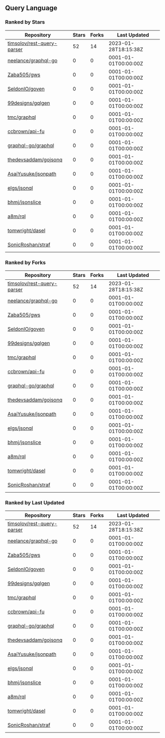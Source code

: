## Query Language

### Ranked by Stars

| Repository | Stars | Forks | Last Updated |
|------------|-------|-------|--------------|
| [timsolov/rest-query-parser](https://github.com/timsolov/rest-query-parser) | 52 | 14 | 2023-01-28T18:15:38Z |
| [neelance/graphql-go](https://github.com/neelance/graphql-go) | 0 | 0 | 0001-01-01T00:00:00Z |
| [Zaba505/gws](https://github.com/Zaba505/gws) | 0 | 0 | 0001-01-01T00:00:00Z |
| [SeldonIO/goven](https://github.com/SeldonIO/goven) | 0 | 0 | 0001-01-01T00:00:00Z |
| [99designs/gqlgen](https://github.com/99designs/gqlgen) | 0 | 0 | 0001-01-01T00:00:00Z |
| [tmc/graphql](https://github.com/tmc/graphql) | 0 | 0 | 0001-01-01T00:00:00Z |
| [ccbrown/api-fu](https://github.com/ccbrown/api-fu) | 0 | 0 | 0001-01-01T00:00:00Z |
| [graphql-go/graphql](https://github.com/graphql-go/graphql) | 0 | 0 | 0001-01-01T00:00:00Z |
| [thedevsaddam/gojsonq](https://github.com/thedevsaddam/gojsonq) | 0 | 0 | 0001-01-01T00:00:00Z |
| [AsaiYusuke/jsonpath](https://github.com/AsaiYusuke/jsonpath) | 0 | 0 | 0001-01-01T00:00:00Z |
| [elgs/jsonql](https://github.com/elgs/jsonql) | 0 | 0 | 0001-01-01T00:00:00Z |
| [bhmj/jsonslice](https://github.com/bhmj/jsonslice) | 0 | 0 | 0001-01-01T00:00:00Z |
| [a8m/rql](https://github.com/a8m/rql) | 0 | 0 | 0001-01-01T00:00:00Z |
| [tomwright/dasel](https://github.com/tomwright/dasel) | 0 | 0 | 0001-01-01T00:00:00Z |
| [SonicRoshan/straf](https://github.com/SonicRoshan/straf) | 0 | 0 | 0001-01-01T00:00:00Z |

### Ranked by Forks

| Repository | Stars | Forks | Last Updated |
|------------|-------|-------|--------------|
| [timsolov/rest-query-parser](https://github.com/timsolov/rest-query-parser) | 52 | 14 | 2023-01-28T18:15:38Z |
| [neelance/graphql-go](https://github.com/neelance/graphql-go) | 0 | 0 | 0001-01-01T00:00:00Z |
| [Zaba505/gws](https://github.com/Zaba505/gws) | 0 | 0 | 0001-01-01T00:00:00Z |
| [SeldonIO/goven](https://github.com/SeldonIO/goven) | 0 | 0 | 0001-01-01T00:00:00Z |
| [99designs/gqlgen](https://github.com/99designs/gqlgen) | 0 | 0 | 0001-01-01T00:00:00Z |
| [tmc/graphql](https://github.com/tmc/graphql) | 0 | 0 | 0001-01-01T00:00:00Z |
| [ccbrown/api-fu](https://github.com/ccbrown/api-fu) | 0 | 0 | 0001-01-01T00:00:00Z |
| [graphql-go/graphql](https://github.com/graphql-go/graphql) | 0 | 0 | 0001-01-01T00:00:00Z |
| [thedevsaddam/gojsonq](https://github.com/thedevsaddam/gojsonq) | 0 | 0 | 0001-01-01T00:00:00Z |
| [AsaiYusuke/jsonpath](https://github.com/AsaiYusuke/jsonpath) | 0 | 0 | 0001-01-01T00:00:00Z |
| [elgs/jsonql](https://github.com/elgs/jsonql) | 0 | 0 | 0001-01-01T00:00:00Z |
| [bhmj/jsonslice](https://github.com/bhmj/jsonslice) | 0 | 0 | 0001-01-01T00:00:00Z |
| [a8m/rql](https://github.com/a8m/rql) | 0 | 0 | 0001-01-01T00:00:00Z |
| [tomwright/dasel](https://github.com/tomwright/dasel) | 0 | 0 | 0001-01-01T00:00:00Z |
| [SonicRoshan/straf](https://github.com/SonicRoshan/straf) | 0 | 0 | 0001-01-01T00:00:00Z |

### Ranked by Last Updated

| Repository | Stars | Forks | Last Updated |
|------------|-------|-------|--------------|
| [timsolov/rest-query-parser](https://github.com/timsolov/rest-query-parser) | 52 | 14 | 2023-01-28T18:15:38Z |
| [neelance/graphql-go](https://github.com/neelance/graphql-go) | 0 | 0 | 0001-01-01T00:00:00Z |
| [Zaba505/gws](https://github.com/Zaba505/gws) | 0 | 0 | 0001-01-01T00:00:00Z |
| [SeldonIO/goven](https://github.com/SeldonIO/goven) | 0 | 0 | 0001-01-01T00:00:00Z |
| [99designs/gqlgen](https://github.com/99designs/gqlgen) | 0 | 0 | 0001-01-01T00:00:00Z |
| [tmc/graphql](https://github.com/tmc/graphql) | 0 | 0 | 0001-01-01T00:00:00Z |
| [ccbrown/api-fu](https://github.com/ccbrown/api-fu) | 0 | 0 | 0001-01-01T00:00:00Z |
| [graphql-go/graphql](https://github.com/graphql-go/graphql) | 0 | 0 | 0001-01-01T00:00:00Z |
| [thedevsaddam/gojsonq](https://github.com/thedevsaddam/gojsonq) | 0 | 0 | 0001-01-01T00:00:00Z |
| [AsaiYusuke/jsonpath](https://github.com/AsaiYusuke/jsonpath) | 0 | 0 | 0001-01-01T00:00:00Z |
| [elgs/jsonql](https://github.com/elgs/jsonql) | 0 | 0 | 0001-01-01T00:00:00Z |
| [bhmj/jsonslice](https://github.com/bhmj/jsonslice) | 0 | 0 | 0001-01-01T00:00:00Z |
| [a8m/rql](https://github.com/a8m/rql) | 0 | 0 | 0001-01-01T00:00:00Z |
| [tomwright/dasel](https://github.com/tomwright/dasel) | 0 | 0 | 0001-01-01T00:00:00Z |
| [SonicRoshan/straf](https://github.com/SonicRoshan/straf) | 0 | 0 | 0001-01-01T00:00:00Z |

